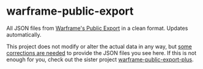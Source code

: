 # warframe-public-export

All JSON files from [Warframe's Public Export](https://warframe.fandom.com/wiki/Public_Export) in a clean format. Updates automatically.

This project does not modify or alter the actual data in any way, but [some corrections are needed](https://github.com/calamity-inc/warframe-public-export/blob/senpai/download.php) to provide the JSON files you see here.
If this is not enough for you, check out the sister project [warframe-public-export-plus](https://github.com/calamity-inc/warframe-public-export-plus).
